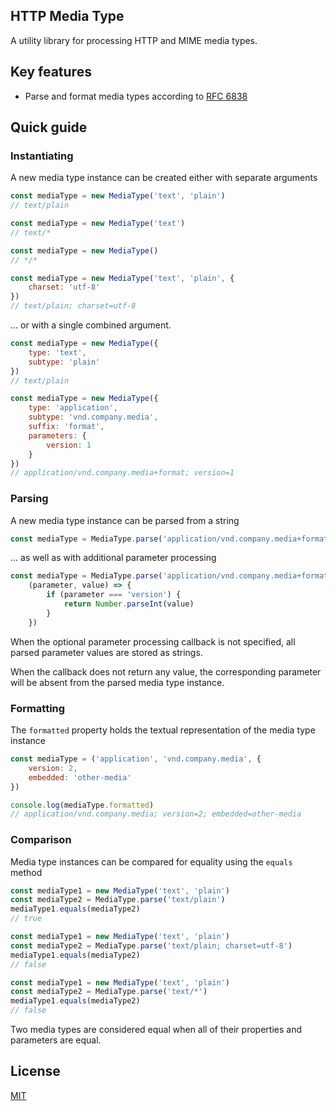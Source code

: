 ## HTTP Media Type

A utility library for processing HTTP and MIME media types.

## Key features
* Parse and format media types according to [RFC 6838][RFC 6838]

## Quick guide
### Instantiating

A new media type instance can be created either with separate arguments
```javascript
const mediaType = new MediaType('text', 'plain')
// text/plain

const mediaType = new MediaType('text')
// text/*

const mediaType = new MediaType()
// */*

const mediaType = new MediaType('text', 'plain', {
    charset: 'utf-8'
})
// text/plain; charset=utf-8
```

... or with a single combined argument.
```javascript
const mediaType = new MediaType({
    type: 'text',
    subtype: 'plain'
})
// text/plain

const mediaType = new MediaType({
    type: 'application',
    subtype: 'vnd.company.media',
    suffix: 'format',
    parameters: {
        version: 1
    }
})
// application/vnd.company.media+format; version=1
```

### Parsing
A new media type instance can be parsed from a string
```javascript
const mediaType = MediaType.parse('application/vnd.company.media+format; version=1')
```

... as well as with additional parameter processing
```javascript
const mediaType = MediaType.parse('application/vnd.company.media+format; version=1',
    (parameter, value) => {
        if (parameter === 'version') {
            return Number.parseInt(value)
        }
    })
```

When the optional parameter processing callback is not specified, all
parsed parameter values are stored as strings.

When the callback does not return any value, the corresponding parameter
will be absent from the parsed media type instance.

### Formatting
The `formatted` property holds the textual representation of the media
type instance
```javascript
const mediaType = ('application', 'vnd.company.media', {
    version: 2,
    embedded: 'other-media'
})

console.log(mediaType.formatted)
// application/vnd.company.media; version=2; embedded=other-media
```

### Comparison
Media type instances can be compared for equality using the `equals`
method
```javascript
const mediaType1 = new MediaType('text', 'plain')
const mediaType2 = MediaType.parse('text/plain')
mediaType1.equals(mediaType2)
// true

const mediaType1 = new MediaType('text', 'plain')
const mediaType2 = MediaType.parse('text/plain; charset=utf-8')
mediaType1.equals(mediaType2)
// false

const mediaType1 = new MediaType('text', 'plain')
const mediaType2 = MediaType.parse('text/*')
mediaType1.equals(mediaType2)
// false
```
Two media types are considered equal when all of their properties and
parameters are equal.

## License
[MIT](LICENSE.md)

[RFC 6838]: (https://tools.ietf.org/html/rfc6838)
